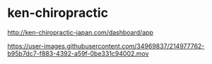 # ken-chiropractic

http://ken-chiropractic-japan.com/dashboard/app

https://user-images.githubusercontent.com/34969837/214977762-b95b7dc7-f883-4392-a59f-0be331c94002.mov

